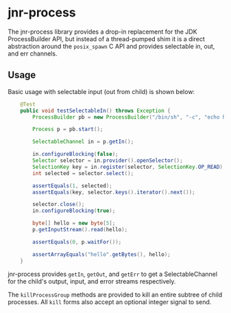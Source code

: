 jnr-process
===========

The jnr-process library provides a drop-in replacement for the JDK
ProcessBuilder API, but instead of a thread-pumped shim it is a direct
abstraction around the `posix_spawn` C API and provides selectable in, out, and
err channels.

Usage
-----

Basic usage with selectable input (out from child) is shown below:

```java
    @Test
    public void testSelectableIn() throws Exception {
        ProcessBuilder pb = new ProcessBuilder("/bin/sh", "-c", "echo hello");

        Process p = pb.start();

        SelectableChannel in = p.getIn();

        in.configureBlocking(false);
        Selector selector = in.provider().openSelector();
        SelectionKey key = in.register(selector, SelectionKey.OP_READ);
        int selected = selector.select();

        assertEquals(1, selected);
        assertEquals(key, selector.keys().iterator().next());

        selector.close();
        in.configureBlocking(true);

        byte[] hello = new byte[5];
        p.getInputStream().read(hello);

        assertEquals(0, p.waitFor());

        assertArrayEquals("hello".getBytes(), hello);
    }
```

jnr-process provides `getIn`, `getOut`, and `getErr` to get a SelectableChannel
for the child's output, input, and error streams respectively.

The `killProcessGroup` methods are provided to kill an entire subtree of child
processes. All `kill` forms also accept an optional integer signal to send.